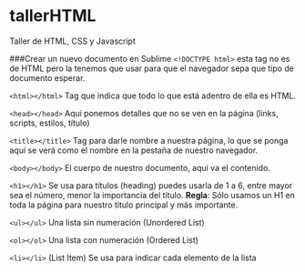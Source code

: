 # tallerHTML
Taller de HTML, CSS y Javascript

###Crear un nuevo documento en Sublime
`<!DOCTYPE html>` esta tag no es de HTML pero la tenemos que usar para que el navegador sepa que tipo de documento esperar.

`<html></html>` Tag que indica que todo lo que está adentro de ella es HTML.

`<head></head>` Aquí ponemos detalles que no se ven en la página (links, scripts, estilos, título)

`<title></title>` Tag para darle nombre a nuestra página, lo que se ponga aquí se verá como el nombre en la pestaña de nuestro navegador.

`<body></body>` El cuerpo de nuestro documento, aquí va el contenido.

`<h1></h1>` Se usa para títulos (heading) puedes usarla de 1 a 6, entre mayor sea el número, menor la importancia del título. **Regla**: Sólo usamos un H1 en toda la página para nuestro título principal y más importante.

`<ul></ul>` Una lista sin numeración (Unordered List)

`<ol></ol>` Una lista con numeración (Ordered List)

`<li></li>` (List Item) Se usa para indicar cada elemento de la lista




